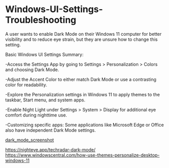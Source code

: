 # Windows-UI-Settings-Troubleshooting
A user wants to enable Dark Mode on their Windows 11 computer for better visibility and to reduce eye strain, but they are unsure how to change this setting.

Basic Windows UI Settings Summary:

-Access the Settings App by going to Settings > Personalization > Colors and choosing Dark Mode.

-Adjust the Accent Color to either match Dark Mode or use a contrasting color for readability.

-Explore the Personalization settings in Windows 11 to apply themes to the taskbar, Start menu, and system apps.

-Enable Night Light under Settings > System > Display for additional eye comfort during nighttime use.

-Customizing specific apps: Some applications like Microsoft Edge or Office also have independent Dark Mode settings.

[dark_mode_screenshot](https://github.com/user-attachments/assets/e48a2aa6-a059-4f69-b785-a5c4edb4f7cb)

https://nighteye.app/techradar-dark-mode/
https://www.windowscentral.com/how-use-themes-personalize-desktop-windows-11
